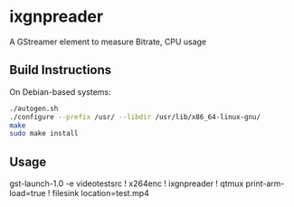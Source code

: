 # ixgnpreader

A GStreamer element to measure Bitrate, CPU usage

## Build Instructions

On Debian-based systems:
```bash
./autogen.sh
./configure --prefix /usr/ --libdir /usr/lib/x86_64-linux-gnu/
make
sudo make install
```


## Usage

gst-launch-1.0 -e videotestsrc ! x264enc ! ixgnpreader ! qtmux print-arm-load=true ! filesink location=test.mp4

